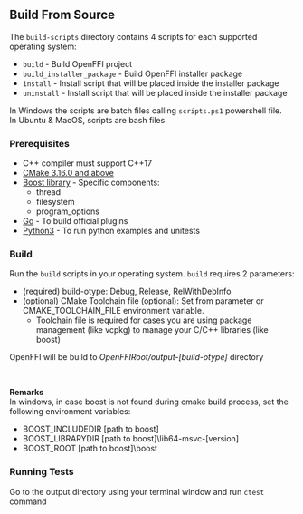 ## Build From Source
The `build-scripts` directory contains 4 scripts for each supported operating system:
* `build` - Build OpenFFI project
* `build_installer_package` - Build OpenFFI installer package
* `install` - Install script that will be placed inside the installer package
* `uninstall` - Install script that will be placed inside the installer package

In Windows the scripts are batch files calling `scripts.ps1` powershell file.\
In Ubuntu & MacOS, scripts are bash files. 

### Prerequisites
* C++ compiler must support C++17
* [CMake 3.16.0 and above](https://cmake.org/install/)
* [Boost library](https://www.boost.org/) - Specific components: 
    * thread
    * filesystem
    * program_options
* [Go](https://golang.org/dl/) - To build official plugins
* [Python3](https://www.python.org/downloads/) - To run python examples and unitests 

### Build
Run the `build` scripts in your operating system. `build` requires 2 parameters:
* (required) build-otype: Debug, Release, RelWithDebInfo
* (optional) CMake Toolchain file (optional): Set from parameter or CMAKE_TOOLCHAIN_FILE environment variable.
    * Toolchain file is required for cases you are using package management (like vcpkg) to manage your C/C++ libraries (like boost)

OpenFFI will be build to *OpenFFIRoot/output-[build-otype]* directory

<BR />

**Remarks**\
In windows, in case boost is not found during cmake build process, set the following environment variables:
* BOOST_INCLUDEDIR    [path to boost]
* BOOST_LIBRARYDIR    [path to boost]\lib64-msvc-[version]
* BOOST_ROOT          [path to boost]\boost

### Running Tests
Go to the output directory using your terminal window and run `ctest` command